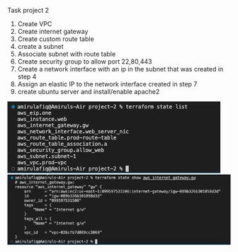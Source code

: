 Task project 2
1. Create VPC
2. Create internet gateway
3. Create custom route table
4. create a subnet
5. Associate subnet with route table
6. Create security group to allow port 22,80,443
7. Create a network interface with an ip in the subnet that was created in step 4
8. Assign an elastic IP to the network interface created in step 7
9. create ubuntu server and install/enable apache2

![This is an image](img/TerraformStateList.png)
![This is an image](img/TerraformStateShow.png)
